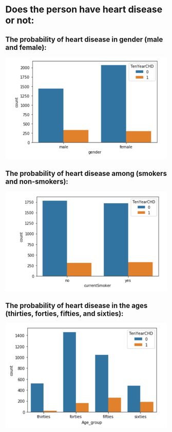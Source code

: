 # Does the person have heart disease or not:

## The probability of heart disease in gender (male and female):

![](https://github.com/Rawan-qahtani/T5-Classification/blob/main/pc1.png)

## The probability of heart disease among (smokers and non-smokers):

![](https://github.com/Rawan-qahtani/T5-Classification/blob/main/pc2.png)

## The probability of heart disease in the ages (thirties, forties, fifties, and sixties):

![](https://github.com/Rawan-qahtani/T5-Classification/blob/main/pc3.png)
